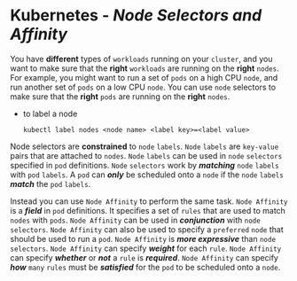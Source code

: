 # **Kubernetes** - ***Node Selectors and Affinity***


You have **different** types of `workloads` running on your `cluster`, and you want to make sure that the **right** `workloads` are running on the **right** `nodes`. For example, you might want to run a set of `pods` on a high CPU `node`, and run another set of `pods` on a low CPU `node`. You can use `node` selectors to make sure that the **right** `pods` are running on the **right** `nodes`.



* to label a node 

    ```shell
    kubectl label nodes <node name> <label key>=<label value>
    ```

Node selectors are **constrained** to `node` `labels`. `Node` `labels` are `key-value` pairs that are attached to `nodes`. `Node` `labels` can be used in `node` `selectors` specified in `pod` definitions. `Node` `selectors` work by ***matching*** `node` `labels` with `pod` `labels`. A `pod` can ***only*** be scheduled onto a `node` if the `node` `labels` ***match*** the `pod` `labels`.


Instead you can use `Node Affinity` to perform the same task. `Node Affinity` is a ***field*** in `pod` definitions. It specifies a set of `rules` that are used to match `nodes` with `pods`. `Node Affinity` can be used in ***conjunction*** with `node` `selectors`. `Node Affinity` can also be used to specify a `preferred` `node` that should be used to run a `pod`. `Node Affinity` is ***more expressive*** than `node` `selectors`. `Node Affinity` can specify ***weight*** for each `rule`. `Node Affinity` can specify ***whether*** or ***not*** a `rule` is ***required***. `Node Affinity` can specify ***how*** `many` `rules` must be ***satisfied*** for the `pod` to be scheduled onto a `node`.